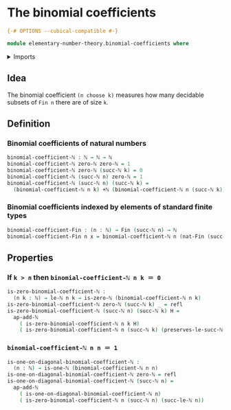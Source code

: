 # The binomial coefficients

```agda
{-# OPTIONS --cubical-compatible #-}

module elementary-number-theory.binomial-coefficients where
```

<details><summary>Imports</summary>

```agda
open import elementary-number-theory.addition-natural-numbers
open import elementary-number-theory.natural-numbers
open import elementary-number-theory.strict-inequality-natural-numbers

open import foundation.identity-types

open import univalent-combinatorics.standard-finite-types
```

</details>

## Idea

The binomial coefficient `(n choose k)` measures how many decidable subsets of
`Fin n` there are of size `k`.

## Definition

### Binomial coefficients of natural numbers

```agda
binomial-coefficient-ℕ : ℕ → ℕ → ℕ
binomial-coefficient-ℕ zero-ℕ zero-ℕ = 1
binomial-coefficient-ℕ zero-ℕ (succ-ℕ k) = 0
binomial-coefficient-ℕ (succ-ℕ n) zero-ℕ = 1
binomial-coefficient-ℕ (succ-ℕ n) (succ-ℕ k) =
  (binomial-coefficient-ℕ n k) +ℕ (binomial-coefficient-ℕ n (succ-ℕ k))
```

### Binomial coefficients indexed by elements of standard finite types

```agda
binomial-coefficient-Fin : (n : ℕ) → Fin (succ-ℕ n) → ℕ
binomial-coefficient-Fin n x = binomial-coefficient-ℕ n (nat-Fin (succ-ℕ n) x)
```

## Properties

### If `k > n` then `binomial-coefficient-ℕ n k ＝ 0`

```agda
is-zero-binomial-coefficient-ℕ :
  (n k : ℕ) → le-ℕ n k → is-zero-ℕ (binomial-coefficient-ℕ n k)
is-zero-binomial-coefficient-ℕ zero-ℕ (succ-ℕ k) _ = refl
is-zero-binomial-coefficient-ℕ (succ-ℕ n) (succ-ℕ k) H =
  ap-add-ℕ
    ( is-zero-binomial-coefficient-ℕ n k H)
    ( is-zero-binomial-coefficient-ℕ n (succ-ℕ k) (preserves-le-succ-ℕ n k H))
```

### `binomial-coefficient-ℕ n n ＝ 1`

```agda
is-one-on-diagonal-binomial-coefficient-ℕ :
  (n : ℕ) → is-one-ℕ (binomial-coefficient-ℕ n n)
is-one-on-diagonal-binomial-coefficient-ℕ zero-ℕ = refl
is-one-on-diagonal-binomial-coefficient-ℕ (succ-ℕ n) =
  ap-add-ℕ
    ( is-one-on-diagonal-binomial-coefficient-ℕ n)
    ( is-zero-binomial-coefficient-ℕ n (succ-ℕ n) (succ-le-ℕ n))
```
